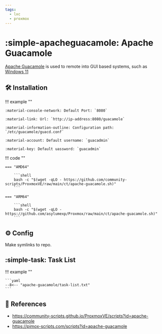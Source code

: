 ```yaml
---
tags:
  - lxc
  - proxmox
---
```

# :simple-apacheguacamole: Apache Guacamole

[Apache Guacamole][1] is used to remote into GUI based systems, such as [Windows 11][2]

## :hammer_and_wrench: Installation

!!! example ""

    :material-console-network: Default Port: `8080`

    :material-link: Url: `http://ip-address:8080/guacamole`

    :material-information-outline: Configuration path: `/etc/guacamole/guacd.conf`

    :material-account: Default username: `guacadmin`

    :material-key: Default uassword: `guacadmin`
    
!!! code ""

    === "AMD64"

        ```shell
        bash -c "$(wget -qLO - https://github.com/community-scripts/ProxmoxVE/raw/main/ct/apache-guacamole.sh)"
        ```

    === "ARM64"

        ```shell
        bash -c "$(wget -qLO - https://github.com/asylumexp/Proxmox/raw/main/ct/apache-guacamole.sh)"
        ```

## :gear: Config

Make symlinks to repo.

## :simple-task: Task List

!!! example ""

    ```yaml
    --8<-- "apache-guacamole/task-list.txt"
    ```

## :link: References

- <https://community-scripts.github.io/ProxmoxVE/scripts?id=apache-guacamole>
- <https://pimox-scripts.com/scripts?id=apache-guacamole>

[1]: <https://guacamole.apache.org/>
[2]: <./w11.md>

